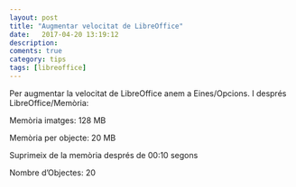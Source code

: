 ```yaml
---
layout: post
title: "Augmentar velocitat de LibreOffice"
date:   2017-04-20 13:19:12
description:
coments: true
category: tips
tags: [libreoffice]
---
```

Per augmentar la velocitat de LibreOffice anem a Eines/Opcions. I després LibreOffice/Memòria:



Memòria imatges: 128 MB

Memòria per objecte: 20 MB

Suprimeix de la memòria després de 00:10 segons

Nombre d’Objectes: 20
